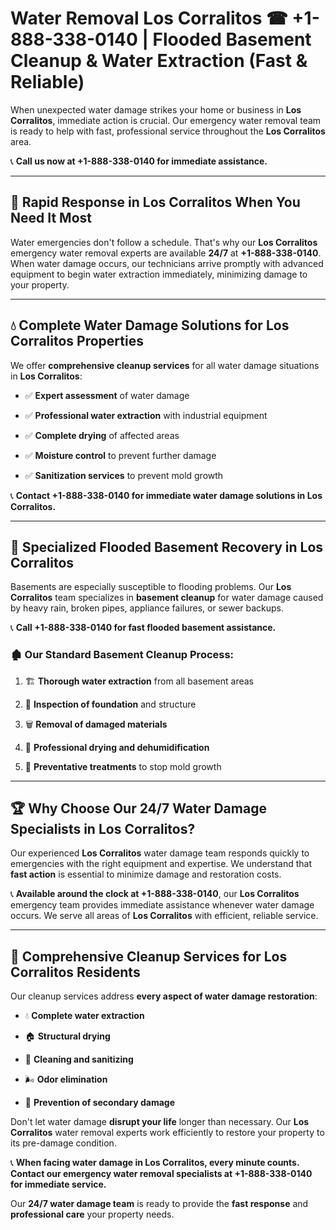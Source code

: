 # Water Removal Los Corralitos ☎ +1-888-338-0140 | Flooded Basement Cleanup & Water Extraction (Fast & Reliable)

When unexpected water damage strikes your home or business in **Los Corralitos**, immediate action is crucial. Our emergency water removal team is ready to help with fast, professional service throughout the **Los Corralitos** area. 

📞 **Call us now at +1-888-338-0140 for immediate assistance.**
---
## 🚀 Rapid Response in Los Corralitos When You Need It Most
Water emergencies don't follow a schedule. That's why our **Los Corralitos** emergency water removal experts are available **24/7** at **+1-888-338-0140**. When water damage occurs, our technicians arrive promptly with advanced equipment to begin water extraction immediately, minimizing damage to your property.
---
## 💧 Complete Water Damage Solutions for Los Corralitos Properties
We offer **comprehensive cleanup services** for all water damage situations in **Los Corralitos**:
- ✅ **Expert assessment** of water damage  
- ✅ **Professional water extraction** with industrial equipment  
- ✅ **Complete drying** of affected areas  
- ✅ **Moisture control** to prevent further damage  
- ✅ **Sanitization services** to prevent mold growth  
📞 **Contact +1-888-338-0140 for immediate water damage solutions in Los Corralitos.**
---
## 🌊 Specialized Flooded Basement Recovery in Los Corralitos
Basements are especially susceptible to flooding problems. Our **Los Corralitos** team specializes in **basement cleanup** for water damage caused by heavy rain, broken pipes, appliance failures, or sewer backups. 
📞 **Call +1-888-338-0140 for fast flooded basement assistance.**
### 🏚️ Our Standard Basement Cleanup Process:
1. 🏗️ **Thorough water extraction** from all basement areas  
2. 🔎 **Inspection of foundation** and structure  
3. 🗑️ **Removal of damaged materials**  
4. 💨 **Professional drying and dehumidification**  
5. 🚫 **Preventative treatments** to stop mold growth  
---
## 🏆 Why Choose Our 24/7 Water Damage Specialists in Los Corralitos?
Our experienced **Los Corralitos** water damage team responds quickly to emergencies with the right equipment and expertise. We understand that **fast action** is essential to minimize damage and restoration costs.
📞 **Available around the clock at +1-888-338-0140**, our **Los Corralitos** emergency team provides immediate assistance whenever water damage occurs. We serve all areas of **Los Corralitos** with efficient, reliable service.
---
## 🧹 Comprehensive Cleanup Services for Los Corralitos Residents
Our cleanup services address **every aspect of water damage restoration**:
- 💧 **Complete water extraction**  
- 🏠 **Structural drying**  
- 🧼 **Cleaning and sanitizing**  
- 🌬️ **Odor elimination**  
- 🚫 **Prevention of secondary damage**  
Don't let water damage **disrupt your life** longer than necessary. Our **Los Corralitos** water removal experts work efficiently to restore your property to its pre-damage condition.
📞 **When facing water damage in Los Corralitos, every minute counts. Contact our emergency water removal specialists at +1-888-338-0140 for immediate service.**
Our **24/7 water damage team** is ready to provide the **fast response** and **professional care** your property needs.
